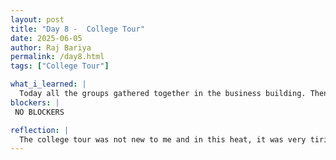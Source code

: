 ```yaml
---
layout: post
title: "Day 8 -  College Tour"
date: 2025-06-05
author: Raj Bariya
permalink: /day8.html
tags: ["College Tour"]

what_i_learned: |
  Today all the groups gathered together in the business building. Then we had a college tour. I study here at Morgan. So I know the college but still felt nice going around the college. 
blockers: |
 NO BLOCKERS

reflection: |
  The college tour was not new to me and in this heat, it was very tiring.
---
```


